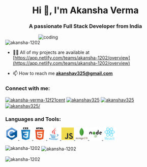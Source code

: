 <h1 align="center">Hi 👋, I'm Akansha Verma</h1>
<h3 align="center">A passionate Full Stack Developer from India</h3>

<img align = "right" alt = "coding"  width  = "400" src="https://user-images.githubusercontent.com/74038190/221352975-94759904-aa4c-4032-a8ab-b546efb9c478.gif">


<p align="left"> <img src="https://komarev.com/ghpvc/?username=akansha-1202&label=Profile%20views&color=0e75b6&style=flat" alt="akansha-1202" /> </p>

<!-- - 🌱 I’m currently learning **** -->

- 👨‍💻 All of my projects are available at [https://app.netlify.com/teams/akansha-1202/overview](https://app.netlify.com/teams/akansha-1202/overview)

- 📫 How to reach me **akanshav325@gmail.com**

<h3 align="left">Connect with me:</h3>
<p align="left">
<a href="https://linkedin.com/in/akansha-verma-12f21cent" target="blank"><img align="center" src="https://raw.githubusercontent.com/rahuldkjain/github-profile-readme-generator/master/src/images/icons/Social/linked-in-alt.svg" alt="akansha-verma-12f21cent" height="30" width="40" /></a>
<!-- <a href="https://instagram.com/_akansha_0812_" target="blank"><img align="center" src="https://raw.githubusercontent.com/rahuldkjain/github-profile-readme-generator/master/src/images/icons/Social/instagram.svg" alt="_akansha_0812_" height="30" width="40" /></a> -->
<a href="https://www.codechef.com/users/akanshav325" target="blank"><img align="center" src="https://cdn.jsdelivr.net/npm/simple-icons@3.1.0/icons/codechef.svg" alt="akanshav325" height="30" width="40" /></a>
<a href="https://www.hackerrank.com/akanshav325" target="blank"><img align="center" src="https://raw.githubusercontent.com/rahuldkjain/github-profile-readme-generator/master/src/images/icons/Social/hackerrank.svg" alt="akanshav325" height="30" width="40" /></a>
<a href="https://www.leetcode.com/akanshav325/" target="blank"><img align="center" src="https://raw.githubusercontent.com/rahuldkjain/github-profile-readme-generator/master/src/images/icons/Social/leet-code.svg" alt="akanshav325/" height="30" width="40" /></a>
</p>

<h3 align="left">Languages and Tools:</h3>
<p align="left"> <a href="https://www.cprogramming.com/" target="_blank" rel="noreferrer"> <img src="https://raw.githubusercontent.com/devicons/devicon/master/icons/c/c-original.svg" alt="c" width="40" height="40"/> </a> <a href="https://www.w3schools.com/css/" target="_blank" rel="noreferrer"> <img src="https://raw.githubusercontent.com/devicons/devicon/master/icons/css3/css3-original-wordmark.svg" alt="css3" width="40" height="40"/> </a> <a href="https://www.w3.org/html/" target="_blank" rel="noreferrer"> <img src="https://raw.githubusercontent.com/devicons/devicon/master/icons/html5/html5-original-wordmark.svg" alt="html5" width="40" height="40"/> </a> <a href="https://www.java.com" target="_blank" rel="noreferrer"> <img src="https://raw.githubusercontent.com/devicons/devicon/master/icons/java/java-original.svg" alt="java" width="40" height="40"/> </a> <a href="https://developer.mozilla.org/en-US/docs/Web/JavaScript" target="_blank" rel="noreferrer"> <img src="https://raw.githubusercontent.com/devicons/devicon/master/icons/javascript/javascript-original.svg" alt="javascript" width="40" height="40"/> </a> <a href="https://www.mongodb.com/" target="_blank" rel="noreferrer"> <img src="https://raw.githubusercontent.com/devicons/devicon/master/icons/mongodb/mongodb-original-wordmark.svg" alt="mongodb" width="40" height="40"/> </a> <a href="https://nodejs.org" target="_blank" rel="noreferrer"> <img src="https://raw.githubusercontent.com/devicons/devicon/master/icons/nodejs/nodejs-original-wordmark.svg" alt="nodejs" width="40" height="40"/> </a> <a href="https://reactjs.org/" target="_blank" rel="noreferrer"> <img src="https://raw.githubusercontent.com/devicons/devicon/master/icons/react/react-original-wordmark.svg" alt="react" width="40" height="40"/> </a> </p>

<p><img align="left" src="https://github-readme-stats.vercel.app/api/top-langs?username=akansha-1202&show_icons=true&locale=en&layout=compact" alt="akansha-1202" /></p>

<p>&nbsp;<img align="center" src="https://github-readme-stats.vercel.app/api?username=akansha-1202&show_icons=true&locale=en" alt="akansha-1202" /></p>

<p><img align="center" src="https://github-readme-streak-stats.herokuapp.com/?user=akansha-1202&" alt="akansha-1202" /></p>















































